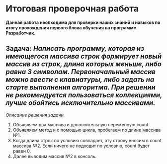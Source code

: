 # Итоговая проверочная работа
 **Данная работа необходимa для проверки наших знаний и навыков по итогу прохождения первого блока обучения на программе Разработчик.**

## Задача: *Написать программу, которая из имеющегося массива строк формирует новый массив из строк, длина которых меньше, либо равна 3 символам. Первоначальный массив можно ввести с клавиатуры, либо задать на старте выполнения алгоритма. При решении не рекомендуется пользоваться коллекциями, лучше обойтись исключительно массивами.*

*Описание решения задачи.*

1. Объявляем два массива и дополнительную переменную count.
2. Объявляем метод и с помощью цикла, пробегаем по длине массива №1.
3. Когда длина строк по условию совпадает, эту строку вносим в count массива №2. Если ничего не подходит по условию, count будет равен 0.
4. Далее выводим массив №2 в консоль.
